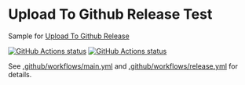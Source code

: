 # Upload To Github Release Test

Sample for [Upload To Github Release](https://github.com/marketplace/actions/upload-to-github-release)

[![GitHub Actions status](https://github.com/xresloader/upload-to-github-release-test/workflows/main/badge.svg)](https://github.com/xresloader/upload-to-github-release-test/actions)
[![GitHub Actions status](https://github.com/xresloader/upload-to-github-release-test/workflows/release/badge.svg)](https://github.com/xresloader/upload-to-github-release-test/actions)

See [.github/workflows/main.yml](.github/workflows/main.yml) and [.github/workflows/release.yml](.github/workflows/release.yml) for details.
